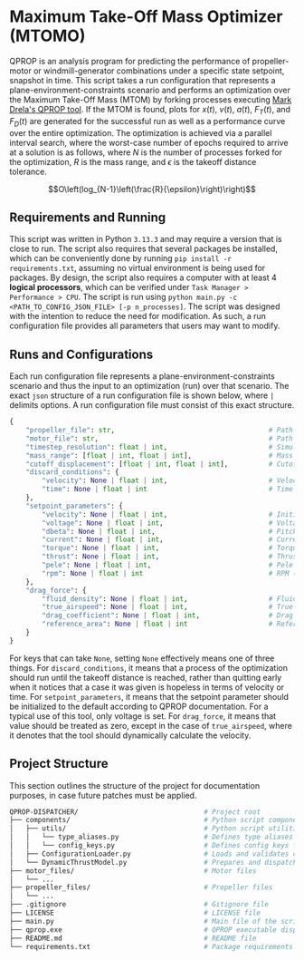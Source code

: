 # Maximum Take-Off Mass Optimizer (MTOMO)

QPROP is an analysis program for predicting the performance of propeller-motor or windmill-generator combinations under a specific state setpoint, snapshot in time. This script takes a run configuration that represents a plane-environment-constraints scenario and performs an optimization over the Maximum Take-Off Mass (MTOM) by forking processes executing [Mark Drela's QPROP tool](https://web.mit.edu/drela/Public/web/qprop/). If the MTOM is found, plots for $x(t)$, $v(t)$, $a(t)$, $F_T(t)$, and $F_D(t)$ are generated for the successful run as well as a performance curve over the entire optimization. The optimization is achieved via a parallel interval search, where the worst-case number of epochs required to arrive at a solution is as follows, where $N$ is the number of processes forked for the optimization, $R$ is the mass range, and $\epsilon$ is the takeoff distance tolerance.

$$O\left(log_{N-1}\left(\frac{R}{\epsilon}\right)\right)$$

## Requirements and Running

This script was written in Python `3.13.3` and may require a version that is close to run. The script also requires that several packages be installed, which can be conveniently done by running `pip install -r requirements.txt`, assuming no virtual environment is being used for packages. By design, the script also requires a computer with at least 4 **logical processors**, which can be verified under `Task Manager > Performance > CPU`. The script is run using `python main.py -c <PATH_TO_CONFIG_JSON_FILE> [-p n_processes]`. The script was designed with the intention to reduce the need for modification. As such, a run configuration file provides all parameters that users may want to modify.

## Runs and Configurations

Each run configuration file represents a plane-environment-constraints scenario and thus the input to an optimization (run) over that scenario. The exact `json` structure of a run configuration file is shown below, where `|` delimits options. A run configuration file must consist of this exact structure.

```py
{
    "propeller_file": str,                                      # Path to propeller file
    "motor_file": str,                                          # Path to motor file
    "timestep_resolution": float | int,                         # Simulation time (s) step size
    "mass_range": [float | int, float | int],                   # Mass (kg) range within which to search
    "cutoff_displacement": [float | int, float | int],          # Cutoff distance (m) range for tolerance
    "discard_conditions": {
        "velocity": None | float | int,                         # Velocity (m/s) that must be exceeded by cutoff
        "time": None | float | int                              # Time (s) that must not elapse by cutoff
    },
    "setpoint_parameters": {
        "velocity": None | float | int,                         # Initial velocity (m/s)
        "voltage": None | float | int,                          # Voltage (V)
        "dbeta": None | float | int,                            # Pitch-change angle (deg)
        "current": None | float | int,                          # Current (A)
        "torque": None | float | int,                           # Torque (N·m)
        "thrust": None | float | int,                           # Thrust (N)
        "pele": None | float | int,                             # Pele (W)
        "rpm": None | float | int                               # RPM (rpm)
    },
    "drag_force": {
        "fluid_density": None | float | int,                    # Fluid density (kg/m^3)
        "true_airspeed": None | float | int,                    # True airspeed (m/s)
        "drag_coefficient": None | float | int,                 # Drag coefficient
        "reference_area": None | float | int                    # Reference area (m^2)
    }
}
```

For keys that can take `None`, setting `None` effectively means one of three things. For `discard_conditions`, it means that a process of the optimization should run until the takeoff distance is reached, rather than quitting early when it notices that a case it was given is hopeless in terms of velocity or time. For `setpoint_parameters`, it means that the setpoint parameter should be initialized to the default according to QPROP documentation. For a typical use of this tool, only voltage is set. For `drag_force`, it means that value should be treated as zero, except in the case of `true_airspeed`, where it denotes that the tool should dynamically calculate the velocity.

## Project Structure

This section outlines the structure of the project for documentation purposes, in case future patches must be applied.

```bash
QPROP-DISPATCHER/                               # Project root
├── components/                                 # Python script components
│   ├── utils/                                  # Python script utilities
│   │   └── type_aliases.py                     # Defines type aliases for readability
│   │   └── config_keys.py                      # Defines config keys for readability
│   ├── ConfigurationLoader.py                  # Loads and validates configuration file
│   └── DynamicThrustModel.py                   # Prepares and dispatches tasks, plots data
├── motor_files/                                # Motor files
│   └── ...
├── propeller_files/                            # Propeller files
│   └── ...
├── .gitignore                                  # Gitignore file
├── LICENSE                                     # LICENSE file
├── main.py                                     # Main file of the script
├── qprop.exe                                   # QPROP executable dispatched by the script
├── README.md                                   # README file
└── requirements.txt                            # Package requirements file
```
